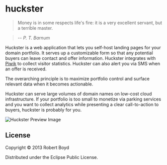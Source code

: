 # huckster

> Money is in some respects life's fire: it is a very excellent servant, but a terrible master.

> -- *P. T. Barnum*

Huckster is a web application that lets you self-host landing pages for your domain portfolio. It serves up a customizable form so that any potential buyers can leave contact and offer information. Huckster integrates with [Piwik](https://github.com/piwik/piwik) to collect visitor statistics. Huckster can also alert you via SMS when an offer is received.

The overarching principle is to maximize portfolio control and surface relevant data when it becomes actionable.

Huckster can serve large volumes of domain names on low-cost cloud infrastructure. If your portfolio is too small to monetize via parking services and you want to collect analytics while presenting a clear call-to-action to buyers, huckster is probably for you.

![Huckster Preview Image](https://raw.github.com/wiki/rboyd/huckster/images/huckster-preview.png)

## License

Copyright © 2013 Robert Boyd

Distributed under the Eclipse Public License.
